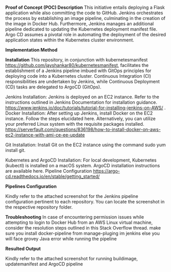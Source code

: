 **Proof of Concept (POC) Description**
This initiative entails deploying a Flask application while also committing the code to GitHub. Jenkins orchestrates the process by establishing an image pipeline, culminating in the creation of the image in Docker Hub. Furthermore, Jenkins manages an additional pipeline dedicated to updating the Kubernetes deployment manifest file. Argo CD assumes a pivotal role in automating the deployment of the desired application states within the Kubernetes cluster environment.

**Implementation Method**

**Installation**
This repository, in conjunction with kubernetesmanifest https://github.com/jayshankar80/kubernetesmanifest, facilitates the establishment of a Jenkins pipeline imbued with GitOps principles for deploying code into a Kubernetes cluster. Continuous Integration (CI) responsibilities are undertaken by Jenkins, while Continuous Deployment (CD) tasks are delegated to ArgoCD (GitOps).

Jenkins Installation: Jenkins is deployed on an EC2 instance. Refer to the instructions outlined in Jenkins Documentation for installation guidance. https://www.jenkins.io/doc/tutorials/tutorial-for-installing-jenkins-on-AWS/ . 
Docker Installation: After setting up Jenkins, install Docker on the EC2 instance. Follow the steps elucidated here. Alternatively, you can utilize your preferred Linux system with the requisite packages installed.
 https://serverfault.com/questions/836198/how-to-install-docker-on-aws-ec2-instance-with-ami-ce-ee-update

Git Installation: Install Git on the EC2 instance using the command sudo yum install git.

Kubernetes and ArgoCD Installation: For local development, Kubernetes (kubectl) is installed on a macOS system. ArgoCD installation instructions are available here.
Pipeline Configuration  https://argo-cd.readthedocs.io/en/stable/getting_started/

**Pipelines Configuration**

Kindly refer to the attached screenshot for the Jenkins pipeline configuration pertinent to each repository. You can locate the screenshot in the respective repository folder.

**Troubleshooting**
In case of encountering permission issues while attempting to login to Docker Hub from an AWS Linux virtual machine, consider the resolution steps outlined in this Stack Overflow thread.
make sure you install docker-pipeline from manage-pluging im jenkins else you will face grovey Java error while running the pipeline 


**Resulted Output**

Kindly refer to the attached screenshot for running buildimage, updatemanifest and ArgoCD pipeline 
